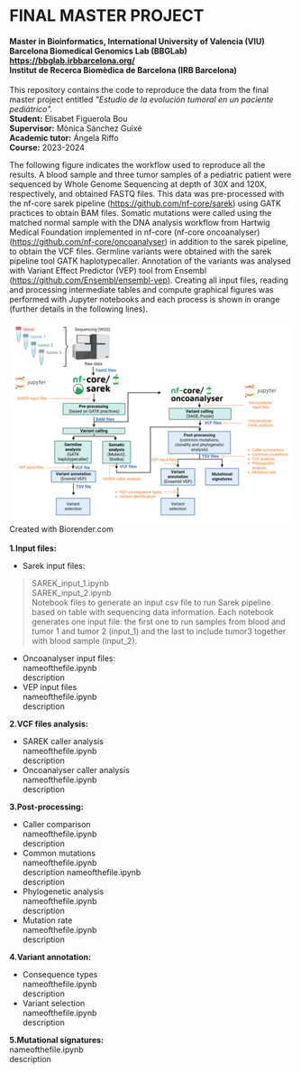 # FINAL MASTER PROJECT
#### Master in Bioinformatics, International University of Valencia (VIU) <br>Barcelona Biomedical Genomics Lab (BBGLab) https://bbglab.irbbarcelona.org/ <br>Institut de Recerca Biomèdica de Barcelona (IRB Barcelona)

This repository contains the code to reproduce the data from the final master project entitled *"Estudio de la evolución tumoral en un paciente pediátrico".* <br> **Student:**     Elisabet Figuerola Bou <br>**Supervisor:**     Mònica Sánchez Guixé <br>**Academic tutor:** Ángela Riffo<br>**Course:**     2023-2024


The following figure indicates the workflow used to reproduce all the results. 
A blood sample and three tumor samples of a pediatric patient were sequenced by Whole Genome Sequencing at depth of 30X and 120X, respectively, and obtained FASTQ files. This data was pre-processed with the nf-core sarek pipeline (https://github.com/nf-core/sarek) using GATK practices to obtain BAM files. Somatic mutations were called using the matched normal sample with the DNA analysis workflow from Hartwig Medical Foundation implemented in nf-core (nf-core oncoanalyser) (https://github.com/nf-core/oncoanalyser) in addition to the sarek pipeline, to obtain the VCF files. Germline variants were obtained with the sarek pipeline tool GATK haplotypecaller. Annotation of the variants was analysed with Variant Effect Predictor (VEP) tool from Ensembl (https://github.com/Ensembl/ensembl-vep). Creating all input files, reading and processing intermediate tables and compute graphical figures was performed with Jupyter notebooks and each process is shown in orange (further details in the following lines). <br>
<br>
![IMAGE](https://github.com/efigb/master/blob/main/Workflow.png?raw=true) <br>
Created with Biorender.com
<br>
<br>
**1.Input files:**
- Sarek input files:<br>
> SAREK_input_1.ipynb<br>
> SAREK_input_2.ipynb <br>
Notebook files to generate an input csv file to run Sarek pipeline based on table with sequencing data information. Each notebook generates one input file: the first one to run samples from blood and tumor 1 and tumor 2 (input_1) and the last to include tumor3 together with blood sample (input_2).
- Oncoanalyser input files:<br>
nameofthefile.ipynb<br>
description
- VEP input files<br>
nameofthefile.ipynb<br>
description

**2.VCF files analysis:**<br>
- SAREK caller analysis<br>
nameofthefile.ipynb<br>
description
- Oncoanalyser caller analysis<br>
nameofthefile.ipynb<br>
description

**3.Post-processing:**
- Caller comparison<br>
nameofthefile.ipynb<br>
description
- Common mutations<br>
nameofthefile.ipynb<br>
description
nameofthefile.ipynb<br>
description
- Phylogenetic analysis<br>
nameofthefile.ipynb<br>
description
- Mutation rate<br>
nameofthefile.ipynb<br>
description

**4.Variant annotation:**
- Consequence types<br>
nameofthefile.ipynb<br>
description
- Variant selection<br>
nameofthefile.ipynb<br>
description

**5.Mutational signatures:**<br>
nameofthefile.ipynb<br>
description
    
